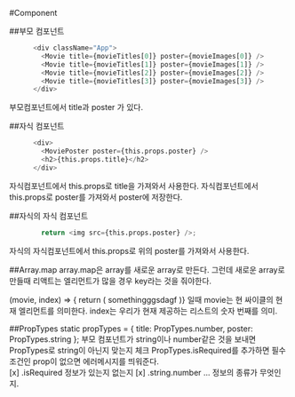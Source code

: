 #Component

##부모 컴포넌트
```python
      <div className="App">
        <Movie title={movieTitles[0]} poster={movieImages[0]} />
        <Movie title={movieTitles[1]} poster={movieImages[1]} />
        <Movie title={movieTitles[2]} poster={movieImages[2]} />
        <Movie title={movieTitles[3]} poster={movieImages[3]} />
      </div>
```
부모컴포넌트에서 title과 poster 가 있다.

##자식 컴포넌트
```python
      <div>
        <MoviePoster poster={this.props.poster} />
        <h2>{this.props.title}</h2>
      </div>
```
자식컴포넌트에서 this.props로 title을 가져와서 사용한다.
자식컴포넌트에서 this.props로 poster를 가져와서 poster에 저장한다.

##자식의 자식 컴포넌트
```python
        return <img src={this.props.poster} />;
```        
자식의 자식컴포넌트에서 this.props로 위의 poster를 가져와서 사용한다.

##Array.map
array.map은 array를 새로운 array로 만든다.
그런데 새로운 array로 만들때 리액트는 엘리먼트가 많을 경우 key라는 것을 줘야한다.

(movie, index) => { return ( somethingggsdagf )}
일때 movie는 현 싸이클의 현재 엘리먼트를 의미한다.
    index는 우리가 현재 제공하는 리스트의 숫자 번째를 의미.

##PropTypes
  static propTypes = {
    title: PropTypes.number,
    poster: PropTypes.string
  };
부모 컴포넌트가 string이나 number같은 것을 보내면 PropTypes로 string이 아닌지 맞는지 체크
  PropTypes.isRequired를 추가하면 필수조건인 prop이 없으면 에러메시지를 띄워준다.  
  [x] .isRequired 정보가 있는지 없는지
  [x] .string.number ... 정보의 종류가 무엇인지.
